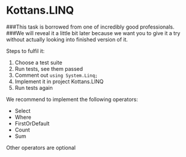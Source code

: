 # Kottans.LINQ

###This task is borrowed from one of incredibly good professionals.
###We will reveal it a little bit later because we want you to give it a try without actually looking into finished version of it.

Steps to fulfil it:
  1.	Choose a test suite
  2.	Run tests, see them passed
  3.	Comment out ``using System.Linq;``
  4.	Implement it in project Kottans.LINQ
  5.	Run tests again

We recommend to implement the following operators:
 - Select
 - Where
 - FirstOrDefault
 - Count
 - Sum
 
Other operators are optional
